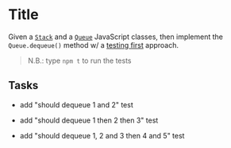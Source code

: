 # Title

Given a [`Stack`](../src/queue.js#L1) and a [`Queue`](../src/queue.js#13)
JavaScript classes, then implement the `Queue.dequeue()` method w/ a
[testing first](../src/queue.test.js) approach.

> N.B.: type `npm t` to run the tests

## Tasks

- add "should dequeue 1 and 2" test

- add "should dequeue 1 then 2 then 3" test

- add "should dequeue 1, 2 and 3 then 4 and 5" test

